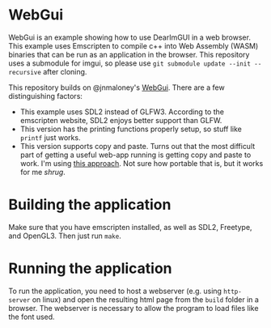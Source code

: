 # WebGui
WebGui is an example showing how to use DearImGUI in a web browser. This example uses Emscripten to compile c++ into Web Assembly (WASM) binaries that can be run as an application in the browser.
This repository uses a submodule for imgui, so please use `git submodule update --init --recursive` after cloning.

This repository builds on @jnmaloney's [WebGui](https://github.com/jnmaloney/WebGui). There are a few distinguishing factors:
 * This example uses SDL2 instead of GLFW3. According to the emscripten website, SDL2 enjoys better support than GLFW.
 * This version has the printing functions properly setup, so stuff like `printf` just works.
 * This version supports copy and paste. Turns out that the most difficult part of getting a useful web-app running is getting copy and paste to work. I'm using [this approach](https://github.com/pthom/hello_imgui/issues/3#issuecomment-873401502). Not sure how portable that is, but it works for me *shrug*.

# Building the application
Make sure that you have emscripten installed, as well as SDL2, Freetype, and OpenGL3. Then just run `make`.

# Running the application
To run the application, you need to host a webserver (e.g. using `http-server` on linux) and open the resulting html page from the `build` folder in a browser. The webserver is necessary to allow the program to load files like the font used.
